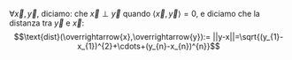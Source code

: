 $\forall \overrightarrow{x},\overrightarrow{y}$, diciamo:
che $\overrightarrow{x}\perp\overrightarrow{y}$ quando $\langle\overrightarrow{x},\overrightarrow{y}\rangle=0$, e diciamo che la distanza tra $\overrightarrow{y}$ e $\overrightarrow{x}$: $$\text{dist}(\overrightarrow{x},\overrightarrow{y}):= ||y-x||=\sqrt{(y_{1}-x_{1})^{2}+\cdots+(y_{n}-x_{n})^{n}}$$
